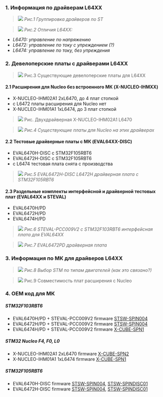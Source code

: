 ### 1. Информация по драйверам L64XX
>![](/assets/images/L6470-L6472-L6474-chart.png)
*Рис.1 Группировка драйверов по ST*

>![](/assets/images/L6472-74-82-84-Current-control-difference.png)
*Рис.2 Отличия L64XX:*
- *L6470: управление по напряжению*
- *L6472: управление по току с упреждением (?)*
- *L6474: управление по току, без упреждения*

### 2. Девелоперские платы с драйверами L64XX

>![](/assets/images/Eval-Softvare-Boards-Setup.png)
Рис.3  Cуществующие девелоперские платы для L64XX

#### 2.1 Расширения для Nucleo без встроенного МК (X-NUCLEO-IHMXX)
- X-NUCLEO-IHM02A1 2хL6470, до 4 плат стопкой
- c L6472 платы расширения для Nucleo нет
- X-NUCLEO-IHM01A1 1хL6474, до 3 плат стопкой

>![](/assets/images/X-NUCLEO-IHM02A1-pic.png)
Рис. Двухдрайверная X-NUCLEO-IHM02A1 L6470

>![](/assets/images/hucleo-L647X-hats.png)
*Рис.4 Существующие платы для Nucleo на этих драйверах*

#### 2.2 Тестовые драйверные платы с МК (EVAL64XX-DISC)
- EVAL6470H-DISC c STM32F105RBT6
- EVAL6472H-DISC c STM32F105RBT6
- c L6474 тестовая плата снята с производства

>![](/assets/images/L6472-Discovery-board.png)
*Рис.5 EVAL6472H-DISC L6472H драйверная плата с STM32F105RBT6*

#### 2.3 Раздельные комплекты интерфейсной и драйверной тестовых плат (EVAL64XX и STEVAL)
- EVAL6470H/PD
- EVAL6472H/PD
- EVAL6474H/PD

>![](/assets/images/STEVAL-PCC009V2-interface-board.png)
*Рис.6 STEVAL-PCC009V2 с STM32F103RBT6 интерфейсная плата для EVAL64XX*

>![](/assets/images/EVAL6472PD-driver-board.png)
*Рис.7 EVAL6472PD драйверная плата*


### 3. Информация по МК для драйверов L64XX
>![](/assets/images/st-key-selection-mcu.png)
*Рис.8 Выбор STM по типам двигателей (как это связано?)*

>![](/assets/images/nucleo-L64XX-hats-compatibility.png)
Рис.9 Совместимость плат расширения с Nucleo

### 4. OEM код для МК
##### STM32F103RBT6
- EVAL6470H/PD + STEVAL-PCC009V2 firmware [STSW-SPIN004](/assets/en.stsw-spin004.zip)
- EVAL6472H/PD + STEVAL-PCC009V2 firmware [STSW-SPIN004](/assets/en.stsw-spin004.zip)
- EVAL6474H/PD + STEVAL-PCC009V2 firmware [X-CUBE-SPN1](/assets/en.x-cube-spn1.zip)

##### STM32 Nucleo F4, F0, L0
- X-NUCLEO-IHM02A1 2хL6470 firmware [X-CUBE-SPN2](/assets/en.X-CUBE-SPN2_firmware.zip)
- X-NUCLEO-IHM01A1 1хL6474 firmware [X-CUBE-SPN1](/assets/en.x-cube-spn1.zip)

##### STM32F105RBT6
- EVAL6470H-DISC firmware [STSW-SPIN004](/assets/en.stsw-spin004.zip), [STSW-SPINDISC01](/assets/en.STSW-SPINDISC01.zip)
- EVAL6472H-DISC firmware [STSW-SPIN004](/assets/en.stsw-spin004.zip), [STSW-SPINDISC01](/assets/en.STSW-SPINDISC01.zip)
